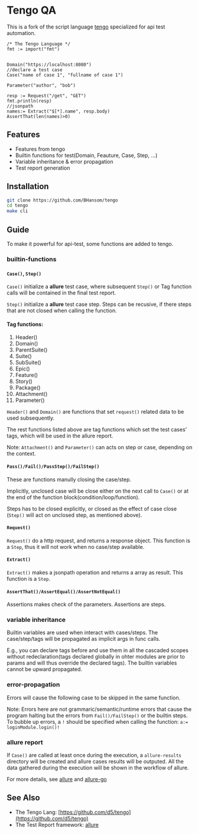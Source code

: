 # Tengo QA

This is a fork of the script language [tengo](https://github.com/d5/tengo)
specialized for api test automation.

```golang
/* The Tengo Language */
fmt := import("fmt")


Domain("https://localhost:8080")
//declare a test case
Case("name of case 1", "fullname of case 1")

Parameter("author", "bob")

resp := Request("/get", "GET")
fmt.println(resp)
//jsonpath
names:= Extract("$[*].name", resp.body)
AssertThat(len(names)>0)
```

## Features

- Features from tengo
- Builtin functions for test(Domain, Feauture, Case, Step, ...)
- Variable inheritance & error propagation
- Test report generation

## Installation
```bash
git clone https://github.com/BHansom/tengo
cd tengo
make cli
```

## Guide

To make it powerful for api-test, some functions are added to tengo.

### builtin-functions

#### `Case()`, `Step()`

`Case()` initialize a **allure** test case, where subsequent `Step()` or Tag function calls will be contained in the final test report.

`Step()` initialize a **allure** test case step. Steps can be recusive, if there steps that are not closed when calling the function.

#### Tag functions: 

1.  Header()
2.  Domain()
3.  ParentSuite()
4.  Suite()
5.  SubSuite()
6.  Epic()
7.  Feature()
8.  Story()
9.  Package()
10. Attachment()
11. Parameter()

`Header()` and `Domain()` are functions that set `request()` related data to be used subsequently.

The rest functions listed above are tag functions which set the test cases' tags, which will be used in the allure report.

Note: `Attachment()` and `Parameter()` can acts on step or case, depending on the context.


#### `Pass()/Fail()/PassStep()/FailStep()`

These are functions manully closing the case/step.

Implicitly, unclosed case will be close either on the next call to `Case()` or at the end of the function block(condition/loop/function).

Steps has to be closed explicitly, or closed as the effect of case close (`Step()` will act on unclosed step, as mentioned above).

#### `Request()`

`Request()` do a http request, and returns a response object. This function is a `Step`, thus it will not work when no case/step available.

#### `Extract()`

`Extract()` makes a jsonpath operation and returns a array as result. This function is a `Step`.

#### `AssertThat()/AssertEqual()/AssertNotEqual()`

Assertions makes check of the parameters. Assertions are steps.

### variable inheritance

Builtin variables are used when interact with cases/steps. The case/step/tags will be propagated as implicit args in func calls.

E.g., you can declare tags before and use them in all the cascaded scopes without redeclaration(tags declared globally in ohter modules are prior to params
and will thus override the declared tags). The builtin variables cannot be upward propagated.


### error-propagation

Errors will cause the following case to be skipped in the same function.

Note: Errors here are not grammaric/semantic/runtime errors that cause the program halting but the errors from `Fail()/FailStep()` or the builtin steps.
To bubble up errors, a `!` should be specified when calling the function: `a:= loginModule.login()!`

### allure report
If `Case()` are called at least once during the execution, a `allure-results` directory will be created and allure cases results will be outputed. All the
data gathered during the execution will be shown in the workflow of allure.

For more details, see [allure](https://allurereport.org/) and [allure-go](https://github.com/ozontech/allure-go)


## See Also

- The Tengo Lang: [https://github.com/d5/tengo](https://github.com/d5/tengo)
- The Test Report framework: [allure](https://github.com/allure-framework/allure2)

